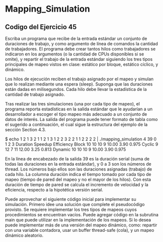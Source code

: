 # Mapping_Simulation

## Codigo del Ejercicio 45

Escriba un programa que recibe de la entrada estándar un conjunto de duraciones de trabajo, y como argumento de línea de comandos la cantidad de trabajadores. El programa debe crear tantos hilos como trabajadores se indicaron en los argumentos (o la cantidad de CPUs disponibles si se omite), y repartir el trabajo de la entrada estándar siguiendo los tres tipos principales de mapeo vistos en clase: estático por bloque, estático cíclico, y dinámico.

Los hilos de ejecución reciben el trabajo asignado por el mapeo y simulan que lo realizan mediante una espera (sleep). Suponga que las duraciones están dadas en milisegundos. Cada hilo debe llevar la estadística de la cantidad de trabajo asignado.

Tras realizar las tres simulaciones (una por cada tipo de mapeo), el programa reporta estadísticas en la salida estándar que le ayudarían a un desarrollador a escoger el tipo mapeo más adecuado a un conjunto de datos de interés. La salida del programa puede tener formato de tabla como el sugerido a continuación, el cual sigue la estructura del ejemplo de la sección Section 4.3.

$ echo 1 2 1 3 2 1 1 2 1 3 1 2 2 3 2 2 1 1 2 2 2 2 | ./mapping_simulation 4
39         0    1    2    3 Duration Speedup Efficiency
Block     10   10   10    9    10.00    3.90      0.975
Cyclic     9   12    7   11    12.00    3.25      0.813
Dynamic   10   10   10    9    10.00    3.90      0.975

En la línea de encabezado de la salida 39 es la duración serial (suma de todas las duraciones en la entrada estándar), y 0 a 3 son los números de thread. Los números bajo ellos son las duraciones asignadas (trabajo) de cada hilo. La columna duración indica el tiempo tomado por cada tipo de mapeo (tiempo de pared del mapeo y no el mayor de los hilos). Con esta duración de tiempo de pared se calcula el incremento de velocidad y la eficiencia, respecto a la hipotética versión serial.

Puede aprovechar el siguiente código inicial para implementar su simulación. Primero idee una solución que complete el pseudocódigo provisto. Se requiere implementar los tres tipos de mapeos cuyos procedimientos se encuentran vacíos. Puede agregar código en la subrutina main que puede utilizar en la implementación de los mapeos. Si lo desea puede implementar más de una versión del mapeo dinámico, como: repartir con una variable contadora, usar un buffer thread-safe (cola), y un mapeo dinámico aleatorio.
